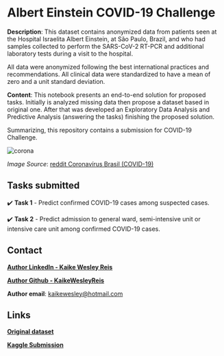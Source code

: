 # Albert Einstein COVID-19 Challenge
**Description**: This dataset contains anonymized data from patients seen at the Hospital Israelita Albert Einstein, at São Paulo, Brazil, and who had samples collected to perform the SARS-CoV-2 RT-PCR and additional laboratory tests during a visit to the hospital.

All data were anonymized following the best international practices and recommendations. All clinical data were standardized to have a mean of zero and a unit standard deviation.


**Content**: This notebook presents an end-to-end solution for proposed tasks. Initially is analyzed missing data then propose a dataset based in original one. After that was developed an Exploratory Data Analysis and Predictive Analysis (answering the tasks) finishing the proposed solution.

 Summarizing, this repository contains a submission for COVID-19 Challenge.

![corona](https://user-images.githubusercontent.com/32513366/77915112-4a31c980-726d-11ea-9504-3ee4ab0c7493.png)

*Image Source*: [reddit Coronavírus Brasil (COVID-19)](https://www.reddit.com/r/coronabr/)

## Tasks submitted

:heavy_check_mark: **Task 1** - Predict confirmed COVID-19 cases among suspected cases.

:heavy_check_mark: **Task 2** - Predict admission to general ward, semi-intensive unit or intensive care unit among confirmed COVID-19 cases.

## Contact
[**Author LinkedIn - Kaike Wesley Reis**](https://www.linkedin.com/in/kaike-wesley-reis/)

[**Author Github - KaikeWesleyReis**](https://github.com/KaikeWesleyReis)

**Author email**: kaikewesley@hotmail.com

## Links
[**Original dataset**](https://www.kaggle.com/einsteindata4u/covid19)

[**Kaggle Submission**](https://www.kaggle.com/einsteindata4u/covid19/tasks)
